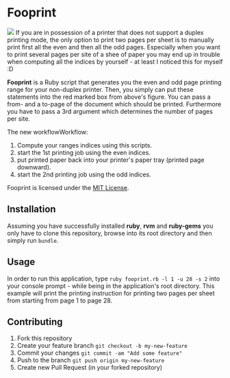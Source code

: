 # Fooprint
![](https://dl.dropboxusercontent.com/u/663533/fooprint/issue.png)
If you are in possession of a printer that does not support a duplex printing mode, the only option to print two pages per sheet is to manually print first all the even and then all the odd pages. Especially when you want to print several pages per site of a shee of paper you may end up in trouble when computing all the indices by yourself - at least I noticed this for myself :D

**Fooprint** is a Ruby script that generates you the even and odd page printing range for your non-duplex printer. Then, you simply can put these statements into the red marked box from above's figure. You can pass a from- and a to-page of the document which should be printed. Furthermore you have to pass a 3rd argument which determines the number of pages per site.

The new workflowWorkflow:
1. Compute your ranges indices using this scripts.
2. start the 1st printing job using the even indices.
3. put printed paper back into your printer's paper tray (printed page downward).
4. start the 2nd printing job using the odd indices.

Fooprint is licensed under the [MIT License](http://opensource.org/licenses/MIT).

## Installation
Assuming you have successfully installed **ruby**, **rvm** and **ruby-gems** you only have to clone this repository, browse into its root directory and then simply run ````bundle````.

## Usage
In order to run this application, type ````ruby fooprint.rb -l 1 -u 28 -s 2```` into your console prompt - while being in the application's root directory.
This example will print the printing instruction for printing two pages per sheet from starting from page 1 to page 28.

## Contributing
1. Fork this repository
2. Create your feature branch `git checkout -b my-new-feature`
3. Commit your changes `git commit -am "Add some feature"`
4. Push to the branch `git push origin my-new-feature`
5. Create new Pull Request (in your forked repository)
